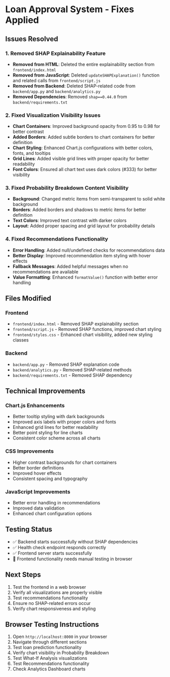 # Loan Approval System - Fixes Applied

## Issues Resolved

### 1. Removed SHAP Explainability Feature

- **Removed from HTML**: Deleted the entire explainability section from `frontend/index.html`
- **Removed from JavaScript**: Deleted `updateSHAPExplanation()` function and related calls from `frontend/script.js`
- **Removed from Backend**: Deleted SHAP-related code from `backend/app.py` and `backend/analytics.py`
- **Removed Dependencies**: Removed `shap==0.44.0` from `backend/requirements.txt`

### 2. Fixed Visualization Visibility Issues

- **Chart Containers**: Improved background opacity from 0.95 to 0.98 for better contrast
- **Added Borders**: Added subtle borders to chart containers for better definition
- **Chart Styling**: Enhanced Chart.js configurations with better colors, fonts, and tooltips
- **Grid Lines**: Added visible grid lines with proper opacity for better readability
- **Font Colors**: Ensured all chart text uses dark colors (#333) for better visibility

### 3. Fixed Probability Breakdown Content Visibility

- **Background**: Changed metric items from semi-transparent to solid white background
- **Borders**: Added borders and shadows to metric items for better definition
- **Text Colors**: Improved text contrast with darker colors
- **Layout**: Added proper spacing and grid layout for probability details

### 4. Fixed Recommendations Functionality

- **Error Handling**: Added null/undefined checks for recommendations data
- **Better Display**: Improved recommendation item styling with hover effects
- **Fallback Messages**: Added helpful messages when no recommendations are available
- **Value Formatting**: Enhanced `formatValue()` function with better error handling

## Files Modified

### Frontend

- `frontend/index.html` - Removed SHAP explainability section
- `frontend/script.js` - Removed SHAP functions, improved chart styling
- `frontend/styles.css` - Enhanced chart visibility, added new styling classes

### Backend

- `backend/app.py` - Removed SHAP explanation code
- `backend/analytics.py` - Removed SHAP-related methods
- `backend/requirements.txt` - Removed SHAP dependency

## Technical Improvements

### Chart.js Enhancements

- Better tooltip styling with dark backgrounds
- Improved axis labels with proper colors and fonts
- Enhanced grid lines for better readability
- Better point styling for line charts
- Consistent color scheme across all charts

### CSS Improvements

- Higher contrast backgrounds for chart containers
- Better border definitions
- Improved hover effects
- Consistent spacing and typography

### JavaScript Improvements

- Better error handling in recommendations
- Improved data validation
- Enhanced chart configuration options

## Testing Status

- ✅ Backend starts successfully without SHAP dependencies
- ✅ Health check endpoint responds correctly
- ✅ Frontend server starts successfully
- 🔄 Frontend functionality needs manual testing in browser

## Next Steps

1. Test the frontend in a web browser
2. Verify all visualizations are properly visible
3. Test recommendations functionality
4. Ensure no SHAP-related errors occur
5. Verify chart responsiveness and styling

## Browser Testing Instructions

1. Open `http://localhost:8000` in your browser
2. Navigate through different sections
3. Test loan prediction functionality
4. Verify chart visibility in Probability Breakdown
5. Test What-If Analysis visualizations
6. Test Recommendations functionality
7. Check Analytics Dashboard charts
